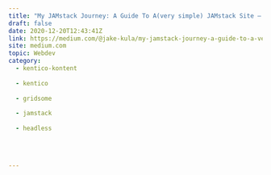 ```yaml
---
title: "My JAMstack Journey: A Guide To A(very simple) JAMstack Site — Part 1"
draft: false
date: 2020-12-20T12:43:41Z
link: https://medium.com/@jake-kula/my-jamstack-journey-a-guide-to-a-very-simple-jamstack-site-part-1-af0f601f8976?source=rss------jamstack-5&utm_medium=RSS&utm_source=hune
site: medium.com
topic: Webdev
category:
  - kentico-kontent
  
  - kentico
  
  - gridsome
  
  - jamstack
  
  - headless
  
   
  

---
```

